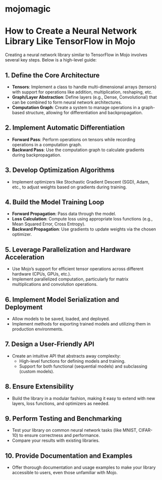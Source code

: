 # mojomagic


# How to Create a Neural Network Library Like TensorFlow in Mojo

Creating a neural network library similar to TensorFlow in Mojo involves several key steps. Below is a high-level guide:

## 1. Define the Core Architecture
- **Tensors**: Implement a class to handle multi-dimensional arrays (tensors) with support for operations like addition, multiplication, reshaping, etc.
- **Graph/Layer Abstraction**: Define layers (e.g., Dense, Convolutional) that can be combined to form neural network architectures.
- **Computation Graph**: Create a system to manage operations in a graph-based structure, allowing for differentiation and backpropagation.

## 2. Implement Automatic Differentiation
- **Forward Pass**: Perform operations on tensors while recording operations in a computation graph.
- **Backward Pass**: Use the computation graph to calculate gradients during backpropagation.

## 3. Develop Optimization Algorithms
- Implement optimizers like Stochastic Gradient Descent (SGD), Adam, etc., to adjust weights based on gradients during training.

## 4. Build the Model Training Loop
- **Forward Propagation**: Pass data through the model.
- **Loss Calculation**: Compute loss using appropriate loss functions (e.g., Mean Squared Error, Cross Entropy).
- **Backward Propagation**: Use gradients to update weights via the chosen optimizer.

## 5. Leverage Parallelization and Hardware Acceleration
- Use Mojo’s support for efficient tensor operations across different hardware (CPUs, GPUs, etc.).
- Implement parallelized computation, particularly for matrix multiplications and convolution operations.

## 6. Implement Model Serialization and Deployment
- Allow models to be saved, loaded, and deployed.
- Implement methods for exporting trained models and utilizing them in production environments.

## 7. Design a User-Friendly API
- Create an intuitive API that abstracts away complexity:
  - High-level functions for defining models and training.
  - Support for both functional (sequential models) and subclassing (custom models).

## 8. Ensure Extensibility
- Build the library in a modular fashion, making it easy to extend with new layers, loss functions, and optimizers as needed.

## 9. Perform Testing and Benchmarking
- Test your library on common neural network tasks (like MNIST, CIFAR-10) to ensure correctness and performance.
- Compare your results with existing libraries.

## 10. Provide Documentation and Examples
- Offer thorough documentation and usage examples to make your library accessible to users, even those unfamiliar with Mojo.
